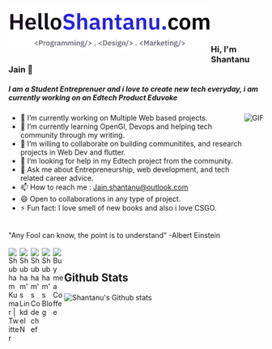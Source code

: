 <img align="left"  width="400px" src="https://github.com/helloshantanu/helloshantanu/blob/master/logo_eduvoke/HelloShantanu.png" />
<br> <br> <br> 

### Hi, I'm Shantanu Jain 👋

##### I am a Student Entreprenuer and i love to create new tech everyday, i am currently working on an Edtech Product Eduvoke

  
  <img align="right" alt="GIF" height="200px" src="https://media.giphy.com/media/USV0ym3bVWQJJmNu3N/giphy.gif" />



- 🔭 I’m currently working on Multiple Web based projects. 
- 🌱 I’m currently learning OpenGl, Devops and helping tech community through my writing.
- 👯 I’m willing to collaborate on building communitites, and research projects in Web Dev and flutter.
- 🤔 I’m looking for help in my Edtech project from the community.
- 💬 Ask me about Entrepreneurship, web development, and tech related career advice.
- 📫 How to reach me : Jain.shantanu@outlook.com
- 😄 Open to collaborations in any type of project.
- ⚡ Fun fact: I love smell of new books and also i love CSGO.

<br>
"Any Fool can know, the point is to understand" -Albert Einstein
<br>
<br>
<a href="https://twitter.com/airgonaut_mind">
  <img align="left" alt="Shubham Kumar | Twitter" width="22px" src="https://cdn.jsdelivr.net/npm/simple-icons@v3/icons/twitter.svg" />
</a>
<a href="https://www.linkedin.com/in/techshantanu">
  <img align="left" alt="Shubham's LinkdeIN" width="22px" src="https://cdn.jsdelivr.net/npm/simple-icons@v3/icons/linkedin.svg" />
</a>
<a href="https://www.codechef.com/users/helloshantanu">
  <img align="left" alt="Shubham's Codechef" width="22px" src="https://cdn.jsdelivr.net/npm/simple-icons@v3/icons/codechef.svg" />
</a>
<a href="https://medium.com/@helloshantanu">
  <img align="left" alt="Shubham's Blog" width="22px" src="https://cdn.jsdelivr.net/npm/simple-icons@3.0.1/icons/medium.svg" />
</a>
<a href="https://www.buymeacoffee.com/helloshantanu">
  <img align="left" alt="Buy me a Coffee" width="22px" src="https://cdn.jsdelivr.net/npm/simple-icons@3.0.1/icons/buymeacoffee.svg" />
</a>

<br>

## Github Stats

![Shantanu's Github stats](https://github-readme-stats.vercel.app/api?username=helloshantanu&count_private=true&show_icons=true&theme=algolia)
